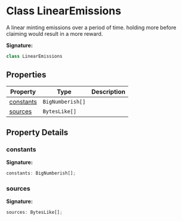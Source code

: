 
# Class LinearEmissions

A linear minting emissions over a period of time. holding more before claiming would result in a more reward.

<b>Signature:</b>

```typescript
class LinearEmissions 
```

## Properties

|  Property | Type | Description |
|  --- | --- | --- |
|  [constants](./linearemissions.md#constants-property) | `BigNumberish[]` |  |
|  [sources](./linearemissions.md#sources-property) | `BytesLike[]` |  |

## Property Details

<a id="constants-property"></a>

### constants

<b>Signature:</b>

```typescript
constants: BigNumberish[];
```

<a id="sources-property"></a>

### sources

<b>Signature:</b>

```typescript
sources: BytesLike[];
```
